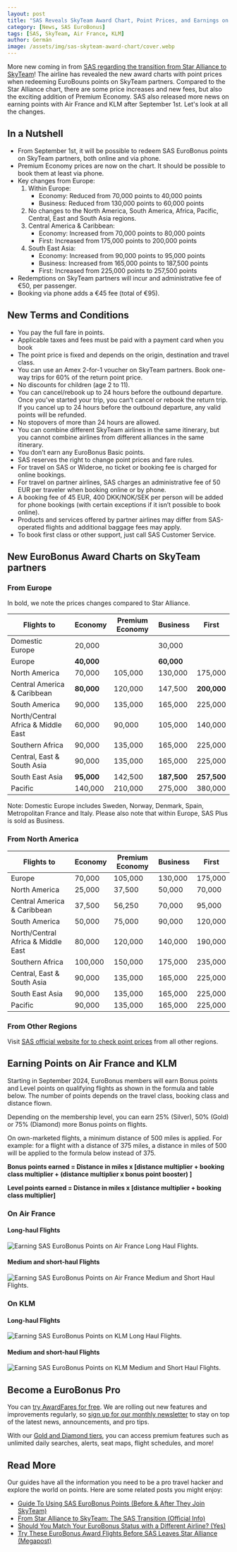 ```yaml
---
layout: post
title: "SAS Reveals SkyTeam Award Chart, Point Prices, and Earnings on Air France-KLM"
category: [News, SAS EuroBonus]
tags: [SAS, SkyTeam, Air France, KLM]
author: Germán
image: /assets/img/sas-skyteam-award-chart/cover.webp
---
```


More new coming in from [SAS regarding the transition from Star Alliance to SkyTeam](https://blog.awardfares.com/sas-transition-to-skyteam)! The airline has revealed the new award charts with point prices when redeeming EuroBouns points on SkyTeam partners. Compared to the Star Alliance chart, there are some price increases and new fees, but also the exciting addition of Premium Economy. SAS also released more news on earning points with Air France and KLM after September 1st. Let's look at all the changes.

## In a Nutshell

- From September 1st, it will be possible to redeem SAS EuroBonus points on SkyTeam partners, both online and via phone.
- Premium Economy prices are now on the chart. It should be possible to book them at least via phone.
- Key changes from Europe:
  1. Within Europe:
     - Economy: Reduced from 70,000 points to 40,000 points
     - Business: Reduced from 130,000 points to 60,000 points
  2. No changes to the North America, South America, Africa, Pacific, Central, East and South Asia regions.
  3. Central America & Caribbean:
     - Economy: Increased from 70,000 points to 80,000 points
     - First: Increased from 175,000 points to 200,000 points
  4. South East Asia:
     - Economy: Increased from 90,000 points to 95,000 points
     - Business: Increased from 165,000 points to 187,500 points
     - First: Increased from 225,000 points to 257,500 points
- Redemptions on SkyTeam partners will incur and administrative fee of €50, per passenger.
- Booking via phone adds a €45 fee (total of €95).

## New Terms and Conditions

- You pay the full fare in points.
- Applicable taxes and fees must be paid with a payment card when you book
- The point price is fixed and depends on the origin, destination and travel class.
- You can use an Amex 2-for-1 voucher on SkyTeam partners. Book one-way trips for 60% of the return point price.
- No discounts for children (age 2 to 11).
- You can cancel/rebook up to 24 hours before the outbound departure. Once you’ve started your trip, you can’t cancel or rebook the return trip. If you cancel up to 24 hours before the outbound departure, any valid points will be refunded.
- No stopovers of more than 24 hours are allowed.
- You can combine different SkyTeam airlines in the same itinerary, but you cannot combine airlines from different alliances in the same itinerary.
- You don’t earn any EuroBonus Basic points.
- SAS reserves the right to change point prices and fare rules.
- For travel on SAS or Wideroe, no ticket or booking fee is charged for online bookings.
- For travel on partner airlines, SAS charges an administrative fee of 50 EUR per traveler when booking online or by phone.
- A booking fee of 45 EUR, 400 DKK/NOK/SEK per person will be added for phone bookings (with certain exceptions if it isn’t possible to book online).
- Products and services offered by partner airlines may differ from SAS-operated flights and additional baggage fees may apply.
- To book first class or other support, just call SAS Customer Service.

## New EuroBonus Award Charts on SkyTeam partners

### From Europe

In bold, we note the prices changes compared to Star Alliance.

| Flights to                        | Economy | Premium Economy | Business | First    |
|-----------------------------------|---------|-----------------|----------|----------|
| Domestic Europe                   | 20,000  |                 | 30,000   |          |
| Europe                            | **40,000**  |                 | **60,000**   |          |
| North America                     | 70,000  | 105,000         | 130,000  | 175,000  |
| Central America & Caribbean       | **80,000**  | 120,000         | 147,500  | **200,000**  |
| South America                     | 90,000  | 135,000         | 165,000  | 225,000  |
| North/Central Africa & Middle East| 60,000  | 90,000          | 105,000  | 140,000  |
| Southern Africa                   | 90,000  | 135,000         | 165,000  | 225,000  |
| Central, East & South Asia        | 90,000  | 135,000         | 165,000  | 225,000  |
| South East Asia                   | **95,000**  | 142,500         | **187,500**  | **257,500**  |
| Pacific                           | 140,000 | 210,000         | 275,000  | 380,000  |

Note: Domestic Europe includes Sweden, Norway, Denmark, Spain, Metropolitan France and Italy. Please also note that within Europe, SAS Plus is sold as Business.

### From North America

| Flights to                        | Economy | Premium Economy | Business | First    |
|-----------------------------------|---------|-----------------|----------|----------|
| Europe                            | 70,000  | 105,000         | 130,000  | 175,000  |
| North America                     | 25,000  | 37,500          | 50,000   | 70,000   |
| Central America & Caribbean       | 37,500  | 56,250          | 70,000   | 95,000   |
| South America                     | 50,000  | 75,000          | 90,000   | 120,000  |
| North/Central Africa & Middle East| 80,000  | 120,000         | 140,000  | 190,000  |
| Southern Africa                   | 100,000 | 150,000         | 175,000  | 235,000  |
| Central, East & South Asia        | 90,000  | 135,000         | 165,000  | 225,000  |
| South East Asia                   | 90,000  | 135,000         | 165,000  | 225,000  |
| Pacific                           | 90,000  | 135,000         | 165,000  | 225,000  |

### From Other Regions

Visit [SAS official website for to check point prices](https://www.sas.se/eurobonus/poang/anvand/partnerbonusresor/) from all other regions.

## Earning Points on Air France and KLM

Starting in September 2024, EuroBonus members will earn Bonus points and Level points on qualifying flights as shown in the formula and table below. The number of points depends on the travel class, booking class and distance flown.

Depending on the membership level, you can earn 25% (Silver), 50% (Gold) or 75% (Diamond) more Bonus points on flights.

On own-marketed flights, a minimum distance of 500 miles is applied. For example: for a flight with a distance of 375 miles, a distance in miles of 500 will be applied to the formula below instead of 375.

**Bonus points earned = Distance in miles x [distance multiplier + booking class multiplier + (distance multiplier x bonus point booster) ]**

**Level points earned = Distance in miles x [distance multiplier + booking class multiplier]**

### On Air France

#### Long-haul Flights

<img src="../assets/img/sas-skyteam-award-chart/af-long-haul.webp" alt="Earning SAS EuroBonus Points on Air France Long Haul Flights." />

#### Medium and short-haul Flights

<img src="../assets/img/sas-skyteam-award-chart/af-medium-haul.webp" alt="Earning SAS EuroBonus Points on Air France Medium and Short Haul Flights." />

### On KLM

#### Long-haul Flights

<img src="../assets/img/sas-skyteam-award-chart/klm-long-haul.webp" alt="Earning SAS EuroBonus Points on KLM Long Haul Flights." />

#### Medium and short-haul Flights

<img src="../assets/img/sas-skyteam-award-chart/klm-medium-haul.webp" alt="Earning SAS EuroBonus Points on KLM Medium and Short Haul Flights." />

## Become a EuroBonus Pro

You can [try AwardFares for free](https://awardfares.com/). We are rolling out new features and improvements regularly, so [sign up for our monthly newsletter](https://awardfares.com/newsletter) to stay on top of the latest news, announcements, and pro tips.

With our [Gold and Diamond tiers](https://awardfares.com/pricing), you can access premium features such as unlimited daily searches, alerts, seat maps, flight schedules, and more!

## Read More

Our guides have all the information you need to be a pro travel hacker and explore the world on points. Here are some related posts you might enjoy:

- [Guide To Using SAS EuroBonus Points (Before & After They Join SkyTeam)](https://blog.awardfares.com/eurobonus-guide/)
- [From Star Alliance to SkyTeam: The SAS Transition (Official Info)](https://blog.awardfares.com/sas-transition-to-skyteam/)
- [Should You Match Your EuroBonus Status with a Different Airline? (Yes)](https://blog.awardfares.com/eurobonus-status-match/)
- [Try These EuroBonus Award Flights Before SAS Leaves Star Alliance (Megapost)](https://blog.awardfares.com/eurobonus-star-alliance-awards/)
